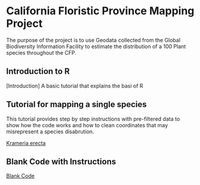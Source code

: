 # California Floristic Province Mapping Project

The purpose of the project is to use Geodata collected from the Global Biodiversity Information Facility to estimate the distribution of a 100 Plant species throughout the CFP.

## Introduction to R
[Introduction] A basic tutorial that explains the basi of R

## Tutorial for mapping a single species
This tutorial provides step by step instructions with pre-filtered data to show how the code works and how to clean coordinates that may misrepresent a species disabrution. 

[Krameria erecta](https://github.com/BotanyCoder/CFP_Mapping/blob/main/Species%20Specific%20Code/Krameria%20erecta.md)

## Blank Code with Instructions
[Blank Code](https://github.com/BotanyCoder/CFP_Mapping/blob/main/Blank%20Code.MD)
 
 
